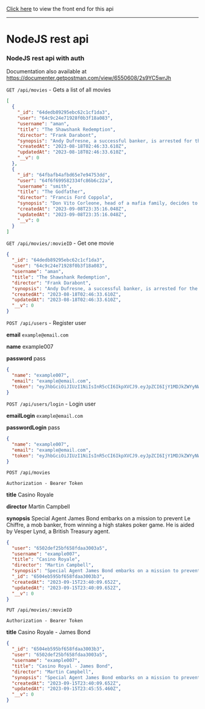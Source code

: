 [Click here](https://moviesdata-react.netlify.app/) to view the front end for this api
***
# NodeJS rest api
### NodeJS rest api with auth

Documentation also available at https://documenter.getpostman.com/view/6550608/2s9YC5wrJh

`GET /api/movies` - Gets a list of all movies
```json
[
  {
    "_id": "64dedb89295ebc62c1cf1da3",
    "user": "64c9c24e71928f0b3f18a083",
    "username": "aman",
    "title": "The Shawshank Redemption",
    "director": "Frank Darabont",
    "synopsis": "Andy Dufresne, a successful banker, is arrested for the murders of his wife and her lover, and is sentenced to life imprisonment at the Shawshank prison. He becomes the most unconventional prisoner.",
    "createdAt": "2023-08-18T02:46:33.610Z",
    "updatedAt": "2023-08-18T02:46:33.610Z",
    "__v": 0
  },
  {
    "_id": "64fbafb4afbd65e7e94753dd",
    "user": "64f6f699582334fc86b6c22a",
    "username": "smith",
    "title": "The Godfather",
    "director": "Francis Ford Coppola",
    "synopsis": "Don Vito Corleone, head of a mafia family, decides to hand over his empire to his youngest son Michael. However, his decision unintentionally puts the lives of his loved ones in grave danger.",
    "createdAt": "2023-09-08T23:35:16.048Z",
    "updatedAt": "2023-09-08T23:35:16.048Z",
    "__v": 0
  }
]
```
`GET /api/movies/:movieID` - Get one movie
```json
{
  "_id": "64dedb89295ebc62c1cf1da3",
  "user": "64c9c24e71928f0b3f18a083",
  "username": "aman",
  "title": "The Shawshank Redemption",
  "director": "Frank Darabont",
  "synopsis": "Andy Dufresne, a successful banker, is arrested for the murders of his wife and her lover, and is sentenced to life imprisonment at the Shawshank prison. He becomes the most unconventional prisoner.",
  "createdAt": "2023-08-18T02:46:33.610Z",
  "updatedAt": "2023-08-18T02:46:33.610Z",
  "__v": 0
}
```

`POST /api/users` - Register user

**email** `example@email.com`

**name** example007

**password** pass
```json
{
  "name": "example007",
  "email": "example@email.com",
  "token": "eyJhbGciOiJIUzI1NiIsInR5cCI6IkpXVCJ9.eyJpZCI6IjY1MDJkZWYyNWJmNjU4ZmRhYTMwMDNhNSIsImlhdCI6MTY5NDY4Njk2MiwiZXhwIjoxNjk3Mjc4OTYyfQ.VIZ8K9sFrlcsFp0MOBASQkt8j3VbIyb36AdRtBcZ340"
}
```

`POST /api/users/login` - Login user

**emailLogin** `example@email.com`

**passwordLogin** pass
```json
{
  "name": "example007",
  "email": "example@email.com",
  "token": "eyJhbGciOiJIUzI1NiIsInR5cCI6IkpXVCJ9.eyJpZCI6IjY1MDJkZWYyNWJmNjU4ZmRhYTMwMDNhNSIsImlhdCI6MTY5NDgyMDc3OCwiZXhwIjoxNjk3NDEyNzc4fQ.nrWgG-lW0Y6RHVc9Ebak003T5nbLSu9zSfXEnp2AdBs"
}
```
`POST /api/movies`

`Authorization - Bearer Token`

**title** Casino Royale

**director** Martin Campbell

**synopsis** Special Agent James Bond embarks on a mission to prevent Le Chiffre, a mob banker, from winning a high stakes poker game. He is aided by Vesper Lynd, a British Treasury agent.
```json
{
  "user": "6502def25bf658fdaa3003a5",
  "username": "example007",
  "title": "Casino Royale",
  "director": "Martin Campbell",
  "synopsis": "Special Agent James Bond embarks on a mission to prevent Le Chiffre, a mob banker, from winning a high stakes poker game. He is aided by Vesper Lynd, a British Treasury agent.",
  "_id": "6504eb595bf658fdaa3003b3",
  "createdAt": "2023-09-15T23:40:09.652Z",
  "updatedAt": "2023-09-15T23:40:09.652Z",
  "__v": 0
}
```
`PUT /api/movies/:movieID`

`Authorization - Bearer Token`

**title** Casino Royale - James Bond
```json
{
  "_id": "6504eb595bf658fdaa3003b3",
  "user": "6502def25bf658fdaa3003a5",
  "username": "example007",
  "title": "Casino Royal - James Bond",
  "director": "Martin Campbell",
  "synopsis": "Special Agent James Bond embarks on a mission to prevent Le Chiffre, a mob banker, from winning a high stakes poker game. He is aided by Vesper Lynd, a British Treasury agent.",
  "createdAt": "2023-09-15T23:40:09.652Z",
  "updatedAt": "2023-09-15T23:45:55.460Z",
  "__v": 0
}
```
